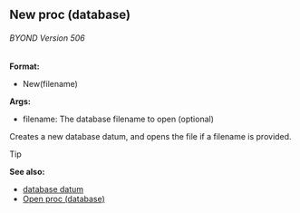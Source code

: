 ## New proc (database) 
###### BYOND Version 506

**Format:**
+   New(filename)

**Args:**
+   filename: The database filename to open (optional)

Creates a new database datum, and opens the file if a filename
is provided.

> [!TIP] 
> **See also:**
> +   [database datum](/ref/database.md) 
> +   [Open proc (database)](/ref/database/proc/Open.md) 